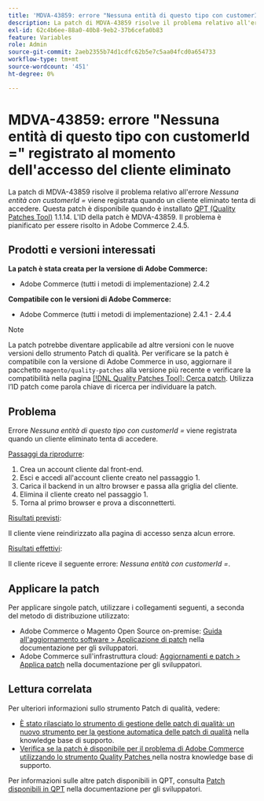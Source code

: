 ```yaml
---
title: 'MDVA-43859: errore "Nessuna entità di questo tipo con customerId =" registrato al momento dell''accesso del cliente eliminato'
description: La patch di MDVA-43859 risolve il problema relativo all'errore *Nessuna entità con customerId =* viene registrata quando un cliente eliminato tenta di accedere. Questa patch è disponibile quando è installato [Quality Patches Tool (QPT)](/help/announcements/adobe-commerce-announcements/magento-quality-patches-released-new-tool-to-self-serve-quality-patches.md) 1.1.14. L'ID della patch è MDVA-43859. Il problema è pianificato per essere risolto in Adobe Commerce 2.4.5.
exl-id: 62c4b6ee-88a0-40b8-9eb2-37b6cefa0b83
feature: Variables
role: Admin
source-git-commit: 2aeb2355b74d1cdfc62b5e7c5aa04fcd0a654733
workflow-type: tm+mt
source-wordcount: '451'
ht-degree: 0%

---
```


# MDVA-43859: errore &quot;Nessuna entità di questo tipo con customerId =&quot; registrato al momento dell&#39;accesso del cliente eliminato

La patch di MDVA-43859 risolve il problema relativo all&#39;errore *Nessuna entità con customerId =* viene registrata quando un cliente eliminato tenta di accedere. Questa patch è disponibile quando è installato [QPT (Quality Patches Tool)](/help/announcements/adobe-commerce-announcements/magento-quality-patches-released-new-tool-to-self-serve-quality-patches.md) 1.1.14. L&#39;ID della patch è MDVA-43859. Il problema è pianificato per essere risolto in Adobe Commerce 2.4.5.

## Prodotti e versioni interessati

**La patch è stata creata per la versione di Adobe Commerce:**

* Adobe Commerce (tutti i metodi di implementazione) 2.4.2

**Compatibile con le versioni di Adobe Commerce:**

* Adobe Commerce (tutti i metodi di implementazione) 2.4.1 - 2.4.4

>[!NOTE]
>
>La patch potrebbe diventare applicabile ad altre versioni con le nuove versioni dello strumento Patch di qualità. Per verificare se la patch è compatibile con la versione di Adobe Commerce in uso, aggiornare il pacchetto `magento/quality-patches` alla versione più recente e verificare la compatibilità nella pagina [[!DNL Quality Patches Tool]: Cerca patch](https://experienceleague.adobe.com/tools/commerce-quality-patches/index.html?lang=it). Utilizza l’ID patch come parola chiave di ricerca per individuare la patch.

## Problema

Errore *Nessuna entità di questo tipo con customerId =* viene registrata quando un cliente eliminato tenta di accedere.

<u>Passaggi da riprodurre</u>:

1. Crea un account cliente dal front-end.
1. Esci e accedi all&#39;account cliente creato nel passaggio 1.
1. Carica il backend in un altro browser e passa alla griglia del cliente.
1. Elimina il cliente creato nel passaggio 1.
1. Torna al primo browser e prova a disconnetterti.

<u>Risultati previsti</u>:

Il cliente viene reindirizzato alla pagina di accesso senza alcun errore.

<u>Risultati effettivi</u>:

Il cliente riceve il seguente errore: *Nessuna entità con customerId =*.

## Applicare la patch

Per applicare singole patch, utilizzare i collegamenti seguenti, a seconda del metodo di distribuzione utilizzato:

* Adobe Commerce o Magento Open Source on-premise: [Guida all&#39;aggiornamento software > Applicazione di patch](https://experienceleague.adobe.com/it/docs/commerce-operations/tools/quality-patches-tool/usage) nella documentazione per gli sviluppatori.
* Adobe Commerce sull&#39;infrastruttura cloud: [Aggiornamenti e patch > Applica patch](https://experienceleague.adobe.com/it/docs/commerce-cloud-service/user-guide/develop/upgrade/apply-patches) nella documentazione per gli sviluppatori.

## Lettura correlata

Per ulteriori informazioni sullo strumento Patch di qualità, vedere:

* [È stato rilasciato lo strumento di gestione delle patch di qualità: un nuovo strumento per la gestione automatica delle patch di qualità](/help/announcements/adobe-commerce-announcements/magento-quality-patches-released-new-tool-to-self-serve-quality-patches.md) nella knowledge base di supporto.
* [Verifica se la patch è disponibile per il problema di Adobe Commerce utilizzando lo strumento Quality Patches ](/help/support-tools/patches-available-in-qpt-tool/check-patch-for-magento-issue-with-magento-quality-patches.md) nella nostra knowledge base di supporto.

Per informazioni sulle altre patch disponibili in QPT, consulta [Patch disponibili in QPT](https://experienceleague.adobe.com/tools/commerce-quality-patches/index.html?lang=it) nella documentazione per gli sviluppatori.
